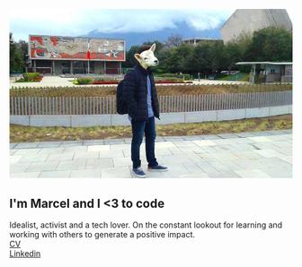 ![PersonalPhoto](assets/images/photo.jpg)
## I'm Marcel and I <3 to code
Idealist, activist and a tech lover. On the constant lookout for learning and working with others to generate a positive impact.
<br>
<a href='https://docs.google.com/document/d/11TY5CpzZ0VeqW68_FHe8Ncx7Ud8qbcDDXETJXPtscTo/edit?usp=sharing'>CV</a>
<br>
<a href='https://mx.linkedin.com/in/marcelrg'>Linkedin</a>
